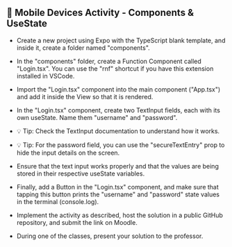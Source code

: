 ## 📱 Mobile Devices Activity - Components & UseState

- Create a new project using Expo with the TypeScript blank template, and inside it, create a folder named "components".

- In the "components" folder, create a Function Component called "Login.tsx". You can use the "rnf" shortcut if you have this extension installed in VSCode.

- Import the "Login.tsx" component into the main component ("App.tsx") and add it inside the View so that it is rendered.

- In the "Login.tsx" component, create two TextInput fields, each with its own useState. Name them "username" and "password".

- 💡 Tip: Check the TextInput documentation to understand how it works.

- 💡 Tip: For the password field, you can use the "secureTextEntry" prop to hide the input details on the screen.

- Ensure that the text input works properly and that the values are being stored in their respective useState variables.

- Finally, add a Button in the "Login.tsx" component, and make sure that tapping this button prints the "username" and "password" state values in the terminal (console.log).

- Implement the activity as described, host the solution in a public GitHub repository, and submit the link on Moodle.

- During one of the classes, present your solution to the professor.
